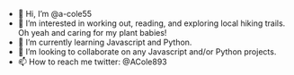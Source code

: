 - 👋 Hi, I’m @a-cole55
- 👀 I’m interested in working out, reading, and exploring local hiking trails. Oh yeah and caring for my plant babies!
- 🌱 I’m currently learning Javascript and Python.
- 💞️ I’m looking to collaborate on any Javascript and/or Python projects.
- 📫 How to reach me twitter: @ACole893

<!---
a-cole55/a-cole55 is a ✨ special ✨ repository because its `README.md` (this file) appears on your GitHub profile.
You can click the Preview link to take a look at your changes.
--->
